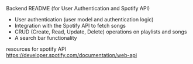Backend README (for User Authentication and Spotify API)

- User authentication (user model and authentication logic)
- Integration with the Spotify API to fetch songs
- CRUD (Create, Read, Update, Delete) operations on playlists and songs
- A search bar functionality

resources for spotify API
https://developer.spotify.com/documentation/web-api
